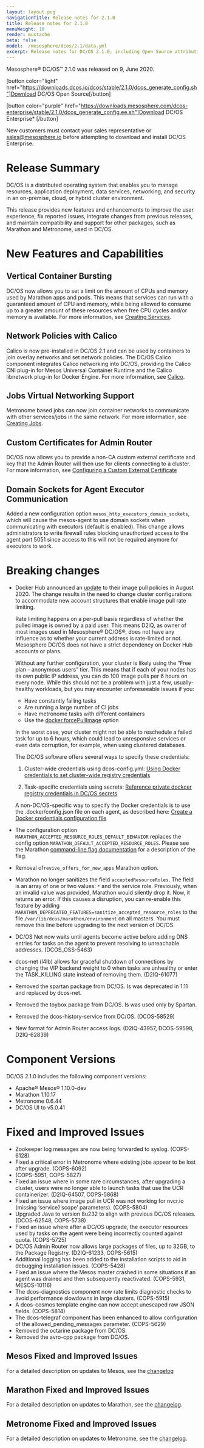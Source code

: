 ```yaml
---
layout: layout.pug
navigationTitle: Release notes for 2.1.0
title: Release notes for 2.1.0
menuWeight: 10
render: mustache
beta: false
model:  /mesosphere/dcos/2.1/data.yml
excerpt: Release notes for DC/OS 2.1.0, including Open Source attribution, and version policy.
---
```

Mesosphere&reg; DC/OS&trade; 2.1.0 was released on 9, June 2020.

[button color="light" href="https://downloads.dcos.io/dcos/stable/2.1.0/dcos_generate_config.sh"]Download DC/OS Open Source[/button]

[button color="purple" href="https://downloads.mesosphere.com/dcos-enterprise/stable/2.1.0/dcos_generate_config.ee.sh"]Download DC/OS Enterprise* [/button]

New customers must contact your sales representative or <a href="mailto:sales@mesosphere.io">sales@mesosphere.io</a> before attempting to download and install DC/OS Enterprise.

# Release Summary
DC/OS is a distributed operating system that enables you to manage resources, application deployment, data services, networking, and security in an on-premise, cloud, or hybrid cluster environment.

This release provides new features and enhancements to improve the user experience, fix reported issues, integrate changes from previous releases, and maintain compatibility and support for other packages, such as Marathon and Metronome, used in DC/OS.

# New Features and Capabilities 

## Vertical Container Bursting
DC/OS now allows you to set a limit on the amount of CPUs and memory used by Marathon apps and pods. This means that services can run with a guaranteed amount of CPU and memory, while being allowed to consume up to a greater amount of these resources when free CPU cycles and/or memory is available. For more information, see [Creating Services](/mesosphere/dcos/2.1/deploying-services/creating-services/).

## Network Policies with Calico
Calico is now pre-installed in DC/OS 2.1 and can be used by containers to join overlay networks and set network policies. The DC/OS Calico component integrates Calico networking into DC/OS, providing the Calico CNI plug-in for Mesos Universal Container Runtime and the Calico libnetwork plug-in for Docker Engine. For more information, see [Calico](/mesosphere/dcos/2.1/networking/SDN/calico).

## Jobs Virtual Networking Support
Metronome based jobs can now join container networks to communicate with other services/jobs in the same network. For more information, see [Creating Jobs](/mesosphere/dcos/2.1/deploying-jobs/quickstart/).

## Custom Certificates for Admin Router
DC/OS now allows you to provide a non-CA custom external certificate and key that the Admin Router will then use for clients connecting to a cluster. For more information, see [Configuring a Custom External Certificate](/mesosphere/dcos/2.1/security/ent/tls-ssl/ar-custom/)

## Domain Sockets for Agent Executor Communication
Added a new configuration option `mesos_http_executors_domain_sockets`, which will cause the mesos-agent to use domain sockets when communicating with executors (default is enabled). This change allows administrators to write firewall rules blocking unauthorized access to the agent port 5051 since access to this will not be required anymore for executors to work.

# Breaking changes
- Docker Hub announced an [update](https://www.docker.com/blog/scaling-docker-to-serve-millions-more-developers-network-egress/) to their image pull policies in August 2020. The change results in the need to change cluster configurations to accommodate new account structures that enable image pull rate limiting.

  Rate limiting happens on a per-pull basis regardless of whether the pulled image is owned by a paid user. This means D2iQ, as owner of most images used in Mesosphere® DC/OS®, does not have any influence as to whether your current address is rate-limited or not. Mesosphere DC/OS does not have a strict dependency on Docker Hub accounts or plans.

  Without any further configuration, your cluster is likely using the “Free plan - anonymous users” tier. This means that if each of your nodes has its own public IP address, you can do 100 image pulls per 6 hours on every node. While this should not be a problem with just a few, usually-healthy workloads, but you may encounter unforeseeable issues if you:

    - Have constantly failing tasks
    - Are running a large number of CI jobs
    - Have metronome tasks with different containers
    - Use the [docker.forcePullImage](https://mesosphere.github.io/marathon/docs/native-docker.html#forcing-a-docker-pull) option

  In the worst case, your cluster might not be able to reschedule a failed task for up to 6 hours, which could lead to unresponsive services or even data corruption, for example, when using clustered databases.

  The DC/OS software offers several ways to specify these credentials:

    1. Cluster-wide credentials using dcos-config.yml: [Using Docker credentials to set cluster-wide registry credentials](https://docs.d2iq.com/mesosphere/dcos/2.1/deploying-services/private-docker-registry/#using-cluster-docker-credentials-to-set-cluster-wide-registry-credentials)

    1. Task-specific credentials using secrets: [Reference private dockcer registry credentials in DC/OS secrets](https://docs.d2iq.com/mesosphere/dcos/2.1/deploying-services/private-docker-registry/#reference-private-docker-registry-credentials-in-dcos-secrets-enterprise)

  A non-DC/OS-specific way to specify the Docker credentials is to use the .docker/config.json file on each agent, as described here: 
[Create a Docker credentials configuration file](https://docs.d2iq.com/mesosphere/dcos/2.1/deploying-services/private-docker-registry/#create-a-docker-credentials-configuration-file)

- The configuration option `MARATHON_ACCEPTED_RESOURCE_ROLES_DEFAULT_BEHAVIOR` replaces the config option `MARATHON_DEFAULT_ACCEPTED_RESOURCE_ROLES`. Please see the Marathon [command-line flag documentation](https://github.com/mesosphere/marathon/blob/master/docs/docs/command-line-flags.md) for a description of the flag.
- Removal of`revive_offers_for_new_apps` Marathon option.
- Marathon no longer sanitizes the field `acceptedResourceRoles`. The field is an array of one or two values: `*` and the service role. Previously, when an invalid value was provided, Marathon would silently drop it. Now, it returns an error. If this causes a disruption, you can re-enable this feature by adding `MARATHON_DEPRECATED_FEATURES=sanitize_accepted_resource_roles` to the file `/var/lib/dcos/marathon/environment` on all masters. You must remove this line before upgrading to the next version of DC/OS.
- DC/OS Net now waits until agents become active before adding DNS entries for tasks on the agent to prevent resolving to unreachable addresses. (DCOS_OSS-5463)
- dcos-net (l4lb) allows for graceful shutdown of connections by changing the VIP backend weight to 0 when tasks are unhealthy or enter the TASK_KILLING state instead of removing them. (D2IQ-61077)
- Removed the spartan package from DC/OS. Is was deprecated in 1.11 and replaced by dcos-net.
- Removed the toybox package from DC/OS. Is was used only by Spartan.
- Removed the dcos-history-service from DC/OS. (DCOS-58529)
- New format for Admin Router access logs. (D2IQ-43957, DCOS-59598, D2IQ-62839)

# Component Versions
DC/OS 2.1.0 includes the following component versions:

- Apache&reg; Mesos&reg; 1.10.0-dev
- Marathon 1.10.17
- Metronome 0.6.44
- DC/OS UI to v5.0.41

# Fixed and Improved Issues
- Zookeeper log messages are now being forwarded to syslog. (COPS-6128)
- Fixed a critical error in Metronome where existing jobs appear to be lost after upgrade. (COPS-6092)
- (COPS-5951, COPS-5827)
- Fixed an issue where in some rare circumstances, after upgrading a cluster, users were no longer able to launch tasks that use the UCR containerizer. (D2IQ-64507, COPS-5868)
- Fixed an issue where image pull in UCR was not working for nvcr.io (missing ‘service’/‘scope’ parameters). (COPS-5804)
- Upgraded Java to version 8u232 to align with previous DC/OS releases. (DCOS-62548, COPS-5738)
- Fixed an issue where after a DC/OS upgrade, the executor resources used by tasks on the agent were being incorrectly counted against quota. (COPS-5725)
- DC/OS Admin Router now allows large packages of files, up to 32GB, to the Package Registry. (D2IQ-61233, COPS-5615)
- Additional logging has been added to the installation scripts to aid in debugging installation issues. (COPS-5428)
- Fixed an issue where the Mesos master crashed in some situations if an agent was drained and then subsequently reactivated. (COPS-5931, MESOS-10116)
- The dcos-diagnostics component now rate limits diagnostic checks to avoid performance slowdowns in large clusters. (COPS-5915)
- A dcos-cosmos template engine can now accept unescaped raw JSON fields. (COPS-5814)
- The dcos-telegraf component has been enhanced to allow configuration of the allowed_pending_messages parameter. (COPS-5629)
- Removed the octarine package from DC/OS.
- Removed the avro-cpp package from DC/OS.

## Mesos Fixed and Improved Issues
For a detailed description on updates to Mesos, see the [changelog](https://github.com/apache/mesos/blob/1ff2fcd90eabd98786531748869b8596120f7dfe/CHANGELOG)

## Marathon Fixed and Improved Issues
For a detailed description on updates to Marathon, see the [changelog](https://github.com/mesosphere/marathon/blob/master/changelog.md).

## Metronome Fixed and Improved Issues
For a detailed description on updates to Metronome, see the [changelog](https://github.com/dcos/metronome/blob/master/changelog.md).
